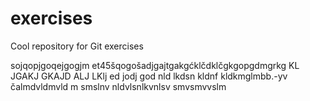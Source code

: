 # exercises
Cool repository for Git exercises

sojqopjgoqejgogjm et45šqogošadjgajtgakgćklčdklčgkgopgdmgrkg
KL JGAKJ GKAJD ALJ LKlj ed jodj god 
nld lkdsn kldnf kldkmglmbb.-yv
čalmdvldmvld  m
smslnv nldvlsnlkvnlsv
smvsmvvslm